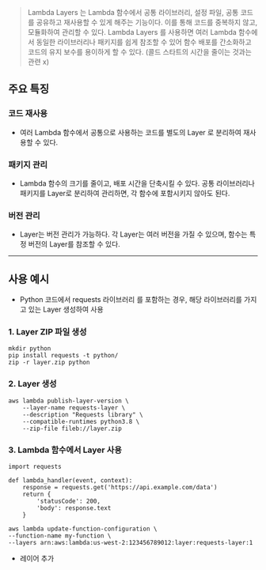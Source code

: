 
> Lambda Layers 는 Lambda 함수에서 공통 라이브러리, 설정 파일, 공통 코드를 공유하고 재사용할 수 있게 해주는 기능이다. 이를 통해 코드를 중복하지 않고, 모듈화하여 관리할 수 있다. Lambda Layers 를 사용하면 여러 Lambda 함수에서 동일한 라이브러리나 패키지를 쉽게 참조할 수 있어 함수 배포를 간소화하고 코드의 유지 보수를 용이하게 할 수 있다. (콜드 스타트의 시간을 줄이는 것과는 관련 x)

## 주요 특징

### 코드 재사용
- 여러 Lambda 함수에서 공통으로 사용하는 코드를 별도의 Layer 로 분리하여 재사용할 수 있다.

### 패키지 관리
- Lambda 함수의 크기를 줄이고, 배포 시간을 단축시킬 수 있다. 공통 라이브러리나 패키지를 Layer로 분리하여 관리하면, 각 함수에 포함시키지 않아도 된다.

### 버전 관리
- Layer는 버전 관리가 가능하다. 각 Layer는 여러 버전을 가질 수 있으며, 함수는 특정 버전의 Layer를 참조할 수 있다.

---
## 사용 예시

- Python 코드에서 requests 라이브러리 를 포함하는 경우, 해당 라이브러리를 가지고 있는 Layer 생성하여 사용

### 1. Layer ZIP 파일 생성

```shell
mkdir python
pip install requests -t python/
zip -r layer.zip python
```

### 2. Layer 생성
```shell
aws lambda publish-layer-version \
    --layer-name requests-layer \
    --description "Requests library" \
    --compatible-runtimes python3.8 \
    --zip-file fileb://layer.zip
```

### 3. Lambda 함수에서 Layer 사용

```shell
import requests

def lambda_handler(event, context):
    response = requests.get('https://api.example.com/data')
    return {
        'statusCode': 200,
        'body': response.text
    }
```
```shell
aws lambda update-function-configuration \
--function-name my-function \
--layers arn:aws:lambda:us-west-2:123456789012:layer:requests-layer:1
```
- 레이어 추가
